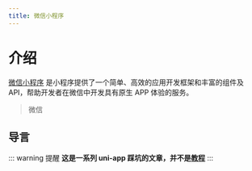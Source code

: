 ```yaml
---
title: 微信小程序
---
```


# 介绍

[微信小程序](https://developers.weixin.qq.com/miniprogram/dev/framework/) 是小程序提供了一个简单、高效的应用开发框架和丰富的组件及 API，帮助开发者在微信中开发具有原生 APP 体验的服务。

> 微信

## 导言

::: warning 提醒
**这是一系列 uni-app 踩坑的文章，并不是[教程](https://uniapp.dcloud.io/)**
:::

